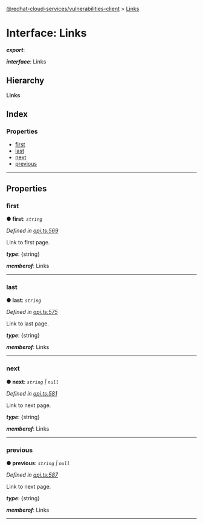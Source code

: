 [@redhat-cloud-services/vulnerabilities-client](../README.md) > [Links](../interfaces/links.md)

# Interface: Links

*__export__*: 

*__interface__*: Links

## Hierarchy

**Links**

## Index

### Properties

* [first](links.md#first)
* [last](links.md#last)
* [next](links.md#next)
* [previous](links.md#previous)

---

## Properties

<a id="first"></a>

###  first

**● first**: *`string`*

*Defined in [api.ts:569](https://github.com/RedHatInsights/javascript-clients/blob/master/packages/vulnerabilities/git-api/api.ts#L569)*

Link to first page.

*__type__*: {string}

*__memberof__*: Links

___
<a id="last"></a>

###  last

**● last**: *`string`*

*Defined in [api.ts:575](https://github.com/RedHatInsights/javascript-clients/blob/master/packages/vulnerabilities/git-api/api.ts#L575)*

Link to last page.

*__type__*: {string}

*__memberof__*: Links

___
<a id="next"></a>

###  next

**● next**: *`string` \| `null`*

*Defined in [api.ts:581](https://github.com/RedHatInsights/javascript-clients/blob/master/packages/vulnerabilities/git-api/api.ts#L581)*

Link to next page.

*__type__*: {string}

*__memberof__*: Links

___
<a id="previous"></a>

###  previous

**● previous**: *`string` \| `null`*

*Defined in [api.ts:587](https://github.com/RedHatInsights/javascript-clients/blob/master/packages/vulnerabilities/git-api/api.ts#L587)*

Link to next page.

*__type__*: {string}

*__memberof__*: Links

___

